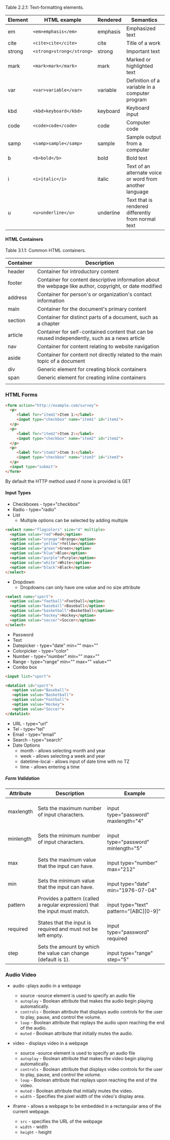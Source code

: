 Table 2.2.1: Text-formatting elements.

|Element|HTML example|Rendered|Semantics|
|---|---|---|---|
|em|`<em>emphasis</em>`|emphasis|Emphasized text|
|cite|`<cite>cite</cite>`|cite|Title of a work|
|strong|`<strong>strong</strong>`|strong|Important text|
|mark|`<mark>mark</mark>`|mark|Marked or highlighted text|
|var|`<var>variable</var>`|variable|Definition of a variable in a computer program|
|kbd|`<kbd>keyboard</kbd>`|keyboard|Keyboard input|
|code|`<code>code</code>`|code|Computer code|
|samp|`<samp>sample</samp>`|sample|Sample output from a computer|
|b|`<b>bold</b>`|bold|Bold text|
|i|`<i>italic</i>`|italic|Text of an alternate voice or word from another language|
|u|`<u>underline</u>`|underline|Text that is rendered differently from normal text|

#### HTML Containers

Table 3.1.1: Common HTML containers.

| Container | Description                                                                                              |
| --------- | -------------------------------------------------------------------------------------------------------- |
| header    | Container for introductory content                                                                       |
| footer    | Container for content descriptive information about the webpage like author, copyright, or date modified |
| address   | Container for person's or organization's contact information                                             |
| main      | Container for the document's primary content                                                             |
| section   | Container for distinct parts of a document, such as a chapter                                            |
| article   | Container for self-contained content that can be reused independently, such as a news article            |
| nav       | Container for content relating to website navigation                                                     |
| aside     | Container for content not directly related to the main topic of a document                               |
| div       | Generic element for creating block containers                                                            |
| span      | Generic element for creating inline containers                                                           |
|           |                                                                                                          |


### HTML Forms

```HTML
<form action="http://example.com/survey">
  <p>
     <label for="item1">Item 1:</label>
     <input type="checkbox" name="item1" id="item1">
  </p>
  <p>
     <label for="item2">Item 2:</label>
     <input type="checkbox" name="item2" id="item2">
  </p>
  <p>
     <label for="item3">Item 3:</label>
     <input type="checkbox" name="item3" id="item3">
  </p>
  <input type="submit">
</form>
```

By default the HTTP method used if none is provided is GET

#### Input Types
- Checkboxes - type="checkbox"
- Radio - type="radio"
- List 
	- Multiple options can be selected by adding multiple
```HTML
<select name="flagcolors" size="4" multiple>
  <option value="red">Red</option>
  <option value="orange">Orange</option>
  <option value="yellow">Yellow</option>
  <option value="green">Green</option>
  <option value="blue">Blue</option>
  <option value="purple">Purple</option>
  <option value="white">White</option>
  <option value="black">Black</option>
</select>
```
- Dropdown
	- Dropdowns can only have one value and no size attribute
```HTML
<select name="sport">
  <option value="football">Football</option>
  <option value="baseball">Baseball</option>
  <option value="basketball">Basketball</option>
  <option value="hockey">Hockey</option>
  <option value="soccer">Soccer</option>
</select>
```
- Password
- Text
- Datepicker - type="date" min="" max=""
- Colorpicker - type="color" 
- Number - type="number" min="" max=""
- Range - type="range"  min="" max="" value=""
- Combo box
```HTML
<input list="sport">

<datalist id="sport">
   <option value="Baseball">
   <option value="Basketball">
   <option value="Football">
   <option value="Hockey">
   <option value="Soccer">
</datalist>
```
- URL - type="url"
- Tel - type="tel"
- Email - type="email"
- Search - type="search"
- Date Options
	- month - allows selecting month and year
	- week - allows selecting a week and year
	- datetime-local - allows input of date time with no TZ
	- time - allows entering a time


##### Form Validation
| Attribute | Description                                                                 | Example                                                                                              |
| --------- | --------------------------------------------------------------------------- | ---------------------------------------------------------------------------------------------------- |
| maxlength | Sets the maximum number of input characters.                                | <!-- Only 4 chars max can be entered --><br>input type="password" maxlength="4"                      |
| minlength | Sets the minimum number of input characters.                                | <!-- At least 5 chars must be entered --><br>input type="password" minlength="5"                     |
| max       | Sets the maximum value that the input can have.                             | <!-- Number may not exceed 212 --><br>input type="number" max="212"                                  |
| min       | Sets the minimum value that the input can have.                             | <!-- May not be earlier than July 4, 1976 --><br>input type="date" min="1976-07-04"                  |
| pattern   | Provides a pattern (called a regular expression) that the input must match. | <!-- Value must be A, B, or C followed by single digit --><br>input type="text" pattern="[ABC][0-9]" |
| required  | States that the input is required and must not be left empty.               | <!-- At least one character must be entered --><br>input type="password" required                    |
| step      | Sets the amount by which the value can change (default is 1).               | <!-- Number is changed by multiples of 5 --><br>input type="range" step="5"                          |

### Audio Video

- audio -plays audio in a webpage
	- source -source element is used to specify an audio file
	- `autoplay` - Boolean attribute that makes the audio begin playing automatically.
	- `controls` - Boolean attribute that displays audio controls for the user to play, pause, and control the volume.
	- `loop` - Boolean attribute that replays the audio upon reaching the end of the audio.
	- `muted` - Boolean attribute that initially mutes the audio.

- video - displays video in a webpage
	- source -source element is used to specify an audio file
	- `autoplay` - Boolean attribute that makes the video begin playing automatically.
	- `controls` - Boolean attribute that displays video controls for the user to play, pause, and control the volume.
	- `loop` - Boolean attribute that replays upon reaching the end of the video.
	- `muted` - Boolean attribute that initially mutes the video.
	- `width` - Specifies the pixel width of the video's display area.

- iframe - allows a webpage to be embedded in a rectangular area of the current webpage.
	- `src` - specifies the URL of the webpage
	- `width` - width
	- `height` - height

